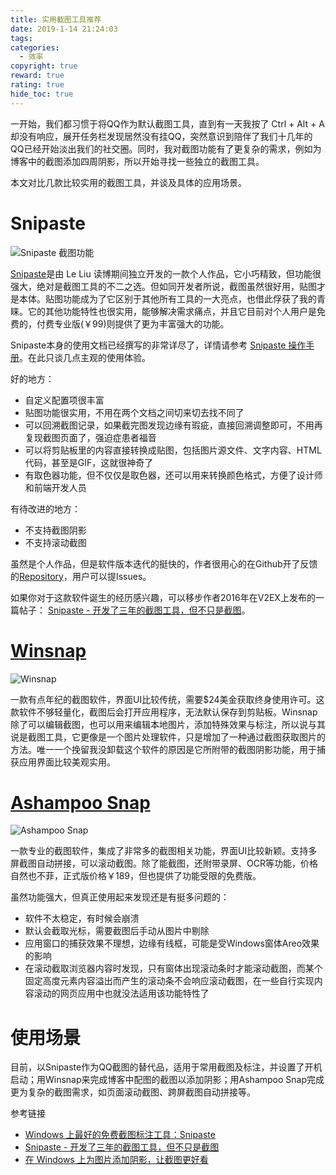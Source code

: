 ```yaml
---
title: 实用截图工具推荐
date: 2019-1-14 21:24:03
tags:
categories:
  - 效率
copyright: true
reward: true  
rating: true
hide_toc: true
---
```


一开始，我们都习惯于将QQ作为默认截图工具，直到有一天我按了 Ctrl + Alt + A 却没有响应，展开任务栏发现居然没有挂QQ，突然意识到陪伴了我们十几年的QQ已经开始淡出我们的社交圈。同时，我对截图功能有了更复杂的需求，例如为博客中的截图添加四周阴影，所以开始寻找一些独立的截图工具。

本文对比几款比较实用的截图工具，并谈及具体的应用场景。

<!-- more -->

# Snipaste

![Snipaste 截图功能](http://ww2.sinaimg.cn/large/840a8430jw1f68mbo23png20qv0higz2.jpg "Snipaste 截图功能")

[Snipaste](https://zh.snipaste.com)是由 Le Liu 读博期间独立开发的一款个人作品，它小巧精致，但功能很强大，绝对是截图工具的不二之选。但如同开发者所说，截图虽然很好用，贴图才是本体。贴图功能成为了它区别于其他所有工具的一大亮点，也借此俘获了我的青睐。它的其他功能特性也很实用，能够解决需求痛点，并且它目前对个人用户是免费的，付费专业版(￥99)则提供了更为丰富强大的功能。

Snipaste本身的使用文档已经撰写的非常详尽了，详情请参考 [Snipaste 操作手册](https://docs.snipaste.com/zh-cn/getting-started)。在此只谈几点主观的使用体验。

好的地方：

- 自定义配置项很丰富
- 贴图功能很实用，不用在两个文档之间切来切去找不同了
- 可以回溯截图记录，如果截完图发现边缘有瑕疵，直接回溯调整即可，不用再复现截图页面了，强迫症患者福音
- 可以将剪贴板里的内容直接转换成贴图，包括图片源文件、文字内容、HTML代码，甚至是GIF，这就很神奇了
- 有取色器功能，但不仅仅是取色器，还可以用来转换颜色格式，方便了设计师和前端开发人员

有待改进的地方：

- 不支持截图阴影
- 不支持滚动截图

虽然是个人作品，但是软件版本迭代的挺快的，作者很用心的在Github开了反馈的[Repository](https://github.com/Snipaste/feedback)，用户可以提Issues。

如果你对于这款软件诞生的经历感兴趣，可以移步作者2016年在V2EX上发布的一篇帖子：
[Snipaste - 开发了三年的截图工具，但不只是截图](https://www.v2ex.com/t/295433)。

# [Winsnap](https://www.ntwind.com/software/winsnap.html)

![Winsnap](http://yearito-1256884783.image.myqcloud.com/screenshot/winsnap.png "Winsnap")

一款有点年纪的截图软件，界面UI比较传统，需要$24美金获取终身使用许可。这款软件不够轻量化，截图后会打开应用程序，无法默认保存到剪贴板。Winsnap除了可以编辑截图，也可以用来编辑本地图片，添加特殊效果与标注，所以说与其说是截图工具，它更像是一个图片处理软件，只是增加了一种通过截图获取图片的方法。唯一一个挽留我没卸载这个软件的原因是它所附带的截图阴影功能，用于捕获应用界面比较美观实用。

# [Ashampoo Snap](https://www.ashampoo.com/cn/cny/pin/2024/multimedia-software/Ashampoo-Snap-10)

![Ashampoo Snap](http://yearito-1256884783.image.myqcloud.com/screenshot/Ashampoo-snap.png "Ashampoo Snap")

一款专业的截图软件，集成了非常多的截图相关功能，界面UI比较新颖。支持多屏截图自动拼接，可以滚动截图。除了能截图，还附带录屏、OCR等功能，价格自然也不菲，正式版价格￥189，但也提供了功能受限的免费版。

虽然功能强大，但真正使用起来发现还是有挺多问题的：

- 软件不太稳定，有时候会崩溃
- 默认会截取光标，需要截图后手动从图片中剔除
- 应用窗口的捕获效果不理想，边缘有线框，可能是受Windows窗体Areo效果的影响
- 在滚动截取浏览器内容时发现，只有窗体出现滚动条时才能滚动截图，而某个固定高度元素内容溢出而产生的滚动条不会响应滚动截图，在一些自行实现内容滚动的网页应用中也就没法适用该功能特性了

# 使用场景

目前，以Snipaste作为QQ截图的替代品，适用于常用截图及标注，并设置了开机启动；用Winsnap来完成博客中配图的截图以添加阴影；用Ashampoo Snap完成更为复杂的截图需求，如页面滚动截图、跨屏截图自动拼接等。

<div class="reference-linking">参考链接</div>

- [Windows 上最好的免费截图标注工具：Snipaste](https://sspai.com/post/34962)
- [Snipaste - 开发了三年的截图工具，但不只是截图](https://www.v2ex.com/t/295433)
- [在 Windows 上为图片添加阴影，让截图更好看](https://sspai.com/post/41443)
